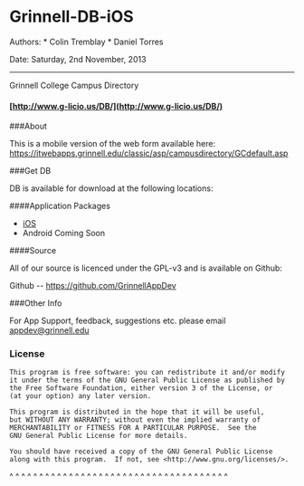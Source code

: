 Grinnell-DB-iOS
===============

Authors:  * Colin Tremblay
          * Daniel Torres

Date:    Saturday, 2nd November, 2013

---

Grinnell College Campus Directory

#### [http://www.g-licio.us/DB/](http://www.g-licio.us/DB/)

###About

This is a mobile version of the web form available here: https://itwebapps.grinnell.edu/classic/asp/campusdirectory/GCdefault.asp

###Get DB

DB is available for download at the following locations:


####Application Packages

* [iOS](https://itunes.apple.com/us/app/grinnell-db/id726496362?mt=8)
* Android Coming Soon


####Source

All of our source is licenced under the GPL-v3 and is available on Github:

Github -- https://github.com/GrinnellAppDev

###Other Info

For App Support, feedback, suggestions etc. please email appdev@grinnell.edu

### License

    This program is free software: you can redistribute it and/or modify
    it under the terms of the GNU General Public License as published by
    the Free Software Foundation, either version 3 of the License, or
    (at your option) any later version.

    This program is distributed in the hope that it will be useful,
    but WITHOUT ANY WARRANTY; without even the implied warranty of
    MERCHANTABILITY or FITNESS FOR A PARTICULAR PURPOSE.  See the
    GNU General Public License for more details.

    You should have received a copy of the GNU General Public License
    along with this program.  If not, see <http://www.gnu.org/licenses/>.

^ ^ ^ ^ ^ ^ ^ ^ ^ ^ ^ ^ ^ ^ ^ ^ ^ ^ ^ ^ ^ ^ ^ ^ ^ ^ ^ ^ ^ ^ ^ ^ ^ ^ ^ ^ ^ 

